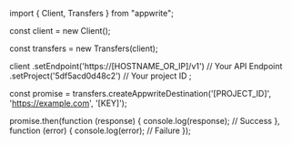 import { Client, Transfers } from "appwrite";

const client = new Client();

const transfers = new Transfers(client);

client
    .setEndpoint('https://[HOSTNAME_OR_IP]/v1') // Your API Endpoint
    .setProject('5df5acd0d48c2') // Your project ID
;

const promise = transfers.createAppwriteDestination('[PROJECT_ID]', 'https://example.com', '[KEY]');

promise.then(function (response) {
    console.log(response); // Success
}, function (error) {
    console.log(error); // Failure
});